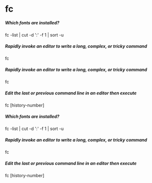 # fc

##### Which fonts are installed?

   fc -list | cut -d ':' -f 1 | sort -u

##### Rapidly invoke an editor to write a long, complex, or tricky command

   fc 

##### Rapidly invoke an editor to write a long, complex, or tricky command

   fc 

##### Edit the last or previous command line in an editor then execute

   fc  [history-number]

##### Which fonts are installed?

   fc -list | cut -d ':' -f 1 | sort -u

##### Rapidly invoke an editor to write a long, complex, or tricky command

   fc 

##### Edit the last or previous command line in an editor then execute

   fc  [history-number]

